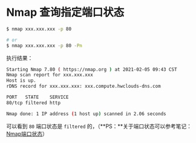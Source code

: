 # Nmap 查询指定端口状态

```bash
$ nmap xxx.xxx.xxx -p 80

# or
$ nmap xxx.xxx.xxx -p 80 -Pn
```

执行结果：

```bash
Starting Nmap 7.80 ( https://nmap.org ) at 2021-02-05 09:43 CST
Nmap scan report for xxx.xxx.xxx
Host is up.
rDNS record for xxx.xxx.xxx: xxx.compute.hwclouds-dns.com

PORT   STATE    SERVICE
80/tcp filtered http

Nmap done: 1 IP address (1 host up) scanned in 2.06 seconds
```

可以看到 `80` 端口状态是 `filtered` 的，（**PS：**关于端口状态可以参考笔记：[Nmap端口状态](端口状态.md)）
